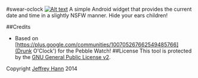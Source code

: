 #swear-oclock
[![Alt text](https://developer.android.com/images/brand/en_app_rgb_wo_45.png "Android app on Google Play")](https://play.google.com/store/apps/details?id=com.obihann.swear)
A simple Android widget that provides the current date and time in a slightly NSFW manner. Hide your ears children!

##Credits
* Based on [https://plus.google.com/communities/100705267662549485766](Drunk O'Clock') for the Pebble Watch!
##License
This tool is protected by the [GNU General Public License v2](http://www.gnu.org/licenses/gpl-2.0.html).

Copyright [Jeffrey Hann](http://jeffreyhann.ca/) 2014

